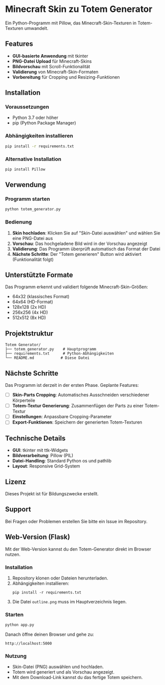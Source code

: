 # Minecraft Skin zu Totem Generator

Ein Python-Programm mit Pillow, das Minecraft-Skin-Texturen in Totem-Texturen umwandelt.

## Features

- **GUI-basierte Anwendung** mit tkinter
- **PNG-Datei Upload** für Minecraft-Skins
- **Bildvorschau** mit Scroll-Funktionalität
- **Validierung** von Minecraft-Skin-Formaten
- **Vorbereitung** für Cropping und Resizing-Funktionen

## Installation

### Voraussetzungen

- Python 3.7 oder höher
- pip (Python Package Manager)

### Abhängigkeiten installieren

```bash
pip install -r requirements.txt
```

### Alternative Installation

```bash
pip install Pillow
```

## Verwendung

### Programm starten

```bash
python totem_generator.py
```

### Bedienung

1. **Skin hochladen**: Klicken Sie auf "Skin-Datei auswählen" und wählen Sie eine PNG-Datei aus
2. **Vorschau**: Das hochgeladene Bild wird in der Vorschau angezeigt
3. **Validierung**: Das Programm überprüft automatisch das Format der Datei
4. **Nächste Schritte**: Der "Totem generieren" Button wird aktiviert (Funktionalität folgt)

## Unterstützte Formate

Das Programm erkennt und validiert folgende Minecraft-Skin-Größen:
- 64x32 (klassisches Format)
- 64x64 (HD-Format)
- 128x128 (2x HD)
- 256x256 (4x HD)
- 512x512 (8x HD)

## Projektstruktur

```
Totem Generator/
├── totem_generator.py    # Hauptprogramm
├── requirements.txt      # Python-Abhängigkeiten
└── README.md            # Diese Datei
```

## Nächste Schritte

Das Programm ist derzeit in der ersten Phase. Geplante Features:

- [ ] **Skin-Parts Cropping**: Automatisches Ausschneiden verschiedener Körperteile
- [ ] **Totem-Textur Generierung**: Zusammenfügen der Parts zu einer Totem-Textur
- [ ] **Einstellungen**: Anpassbare Cropping-Parameter
- [ ] **Export-Funktionen**: Speichern der generierten Totem-Texturen

## Technische Details

- **GUI**: tkinter mit ttk-Widgets
- **Bildverarbeitung**: Pillow (PIL)
- **Datei-Handling**: Standard Python os und pathlib
- **Layout**: Responsive Grid-System

## Lizenz

Dieses Projekt ist für Bildungszwecke erstellt.

## Support

Bei Fragen oder Problemen erstellen Sie bitte ein Issue im Repository.

## Web-Version (Flask)

Mit der Web-Version kannst du den Totem-Generator direkt im Browser nutzen.

### Installation

1. Repository klonen oder Dateien herunterladen.
2. Abhängigkeiten installieren:
   ```
   pip install -r requirements.txt
   ```
3. Die Datei `outline.png` muss im Hauptverzeichnis liegen.

### Starten

```bash
python app.py
```

Danach öffne deinen Browser und gehe zu:

    http://localhost:5000

### Nutzung

- Skin-Datei (PNG) auswählen und hochladen.
- Totem wird generiert und als Vorschau angezeigt.
- Mit dem Download-Link kannst du das fertige Totem speichern. 